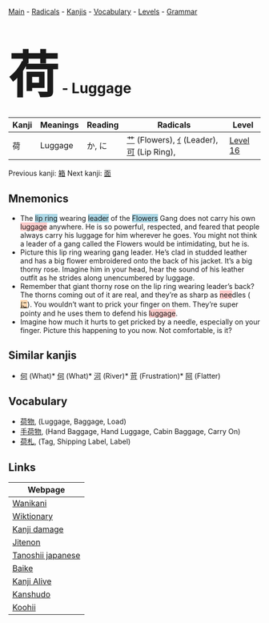 <style> bigfont {font-size: 100px}</style>
[Main](../index.md) -
[Radicals](../radicals.md) -
[Kanjis](../kanjis.md) -
[Vocabulary](../vocabulary.md) -
[Levels](../levels.md) -
[Grammar](../grammar.md)
# <bigfont> 荷</bigfont> - Luggage 

| Kanji | Meanings | Reading | Radicals | Level |
| --- | --- | --- | --- | --- |
| 荷 | Luggage | か, に | [艹](../radicals/艹.md) (Flowers), [ｲ](../radicals/ｲ.md) (Leader), [可](../radicals/可.md) (Lip Ring),  | [Level 16](../levels/wk_level16.md) |

Previous kanji: [箱](箱.md) Next kanji: [面](面.md) 

## Mnemonics
 * The <span style="background-color:#ADD8E6"> lip ring</span> wearing <span style="background-color:#ADD8E6"> leader</span> of the <span style="background-color:#ADD8E6"> Flowers</span> Gang does not carry his own <span style="background-color:#ffcccb"> luggage</span> anywhere. He is so powerful, respected, and feared that people always carry his luggage for him wherever he goes. You might not think a leader of a gang called the Flowers would be intimidating, but he is.
* Picture this lip ring wearing gang leader. He’s clad in studded leather and has a big flower embroidered onto the back of his jacket. It’s a big thorny rose. Imagine him in your head, hear the sound of his leather outfit as he strides along unencumbered by luggage.
* Remember that giant thorny rose on the lip ring wearing leader’s back? The thorns coming out of it are real, and they’re as sharp as <span style="background-color:#ffcccb"> nee</span>dles (<span style="background-color:#fed8b1"> [に](https://jisho.org/search/に)</span>). You wouldn’t want to prick your finger on them. They’re super pointy and he uses them to defend his <span style="background-color:#ffcccb"> luggage</span>.
* Imagine how much it hurts to get pricked by a needle, especially on your finger. Picture this happening to you now. Not comfortable, is it?


## Similar kanjis
 * [何](何.md) (What)* [何](何.md) (What)* [河](河.md) (River)* [苛](苛.md) (Frustration)* [阿](阿.md) (Flatter)


## Vocabulary
 * [荷物](../vocabulary/荷.md), (Luggage, Baggage, Load)
* [手荷物](../vocabulary/荷.md), (Hand Baggage, Hand Luggage, Cabin Baggage, Carry On)
* [荷札](../vocabulary/荷.md), (Tag, Shipping Label, Label)



## Links 

| Webpage |
| --- |
| [Wanikani          ](https://www.wanikani.com/kanji/荷) |
| [Wiktionary        ](https://en.wiktionary.org/wiki/荷) |
| [Kanji damage      ](http://www.kanjidamage.com/kanji/search?utf8=✓&q=荷) |
| [Jitenon           ](https://jitenon.com/kanji/荷) |
| [Tanoshii japanese ](https://www.tanoshiijapanese.com/dictionary/kanji.cfm?k=荷) |
| [Baike             ](https://baike.baidu.com/item/荷) |
| [Kanji Alive       ](https://app.kanjialive.com/荷) |
| [Kanshudo          ](https://www.kanshudo.com/searchmn?q=荷) |
| [Koohii            ](https://kanji.koohii.com/study/kanji/荷) |
